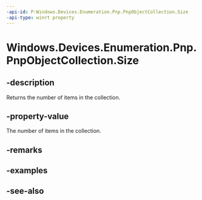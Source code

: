 ----api-id: P:Windows.Devices.Enumeration.Pnp.PnpObjectCollection.Size
-api-type: winrt property
---<!-- Property syntaxpublic uint Size { get; }--># Windows.Devices.Enumeration.Pnp.PnpObjectCollection.Size## -descriptionReturns the number of items in the collection.## -property-valueThe number of items in the collection.## -remarks## -examples## -see-also